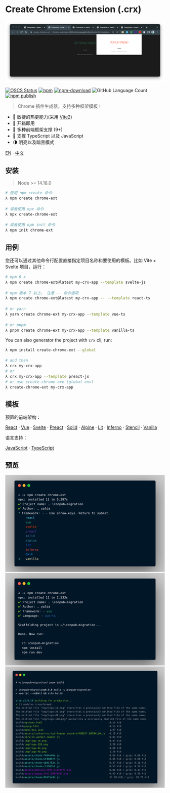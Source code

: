 # Create Chrome Extension (.crx)

![crx-preview](./docs/crx-preview.png)

[![OSCS Status](https://www.oscs1024.com/platform/badge/guocaoyi/create-chrome-ext.svg?size=small)](https://www.oscs1024.com/project/guocaoyi/create-chrome-ext?ref=badge_small)
[![npm](https://img.shields.io/npm/v/create-chrome-ext?logo=npm)](https://www.npmjs.com/package/create-chrome-ext)
[![npm-download](https://img.shields.io/npm/dw/create-chrome-ext)](https://www.npmjs.com/package/create-chrome-ext)
![GitHub Language Count](https://img.shields.io/github/languages/count/guocaoyi/create-chrome-ext)
[![npm publish](https://github.com/guocaoyi/create-chrome-ext/actions/workflows/npm-publish.yml/badge.svg)](https://github.com/guocaoyi/create-chrome-ext/actions/workflows/npm-publish.yml)

> Chrome 插件生成器，支持多种框架模板！

- 🚀 敏捷的热更能力(采用 [Vite2](https://vitejs.dev))
- 🥡 开箱即用
- 🌈 多种前端框架支撑 (9+)
- 🥢 支撑 TypeScript 以及 JavaScript
- 🌗 明亮以及暗黑模式

[EN](./README.md) · [中文](./README_zh.md)

## 安装

> Node >= 14.18.0

```bash
# 使用 npm create 命令
λ npm create chrome-ext

# 或者使用 npx 命令
λ npx create-chrome-ext

# 或者使用 npm init 命令
λ npm init chrome-ext
```

## 用例

您还可以通过其他命令行配置直接指定项目名称和要使用的模板。比如 Vite + Svelte 项目，运行：

```bash
# npm 6.x
λ npm create chrome-ext@latest my-crx-app --template svelte-js

# npm 版本 7 以上， 注意 -- 命令选项
λ npm create chrome-ext@latest my-crx-app -- --template react-ts

# or yarn
λ yarn create chrome-ext my-crx-app --template vue-ts

# or pnpm
λ pnpm create chrome-ext my-crx-app --template vanilla-ts
```

You can also generator the project with `crx` cli, run:

```bash
λ npm install create-chrome-ext --global

# and then
λ crx my-crx-app
# or
λ crx my-crx-app --template preact-js
# or use create-chrome-exe (global env)
λ create-chrome-ext my-crx-app
```

## 模板

预置的前端架构：

[React](https://reactjs.org) · [Vue](https://vuejs.org) · [Svelte](https://svelte.dev) · [Preact](https://preactjs.com) · [Solid](https://www.solidjs.com) · [Alpine](https://alpinejs.dev) · [Lit](https://lit.dev) · [Inferno](https://www.infernojs.org) · [Stencil](https://stenciljs.com) · [Vanilla](http://vanilla-js.com)

语言支持：

[JavaScript](https://www.javascript.com/) · [TypeScript](https://www.typescriptlang.org/)

## 预览

![crx-run](./docs/crx-run.png)
![crx-install](./docs/crx-install.png)
![crx-build](./docs/crx-build.png)
